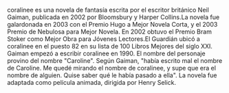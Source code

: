 coralinee es una novela de fantasía escrita por el escritor británico Neil Gaiman, publicada en 2002 por Bloomsbury y Harper Collins.La novela fue galardonada en 2003 con el
Premio Hugo a Mejor Novela Corta, y el 
2003 Premio de Nebulosa para Mejor Novela. En 2002 obtuvo el Premio Bram Stoker como Mejor Obra para Jóvenes Lectores.El Guardián ubicó a coralinee en el puesto 82 en su lista
de 100 Libros Mejores del siglo XXI.
Gaiman empezó a escribir coralinee en 1990. El nombre del personaje provino del nombre "Caroline". Según Gaiman, "había escrito mal el nombre de Caroline. Me quedé mirando el
nombre de coralinee, y supe que era el 
nombre de alguien. Quise saber qué le había pasado a ella".​ La novela fue adaptada como película animada, dirigida por Henry Selick.